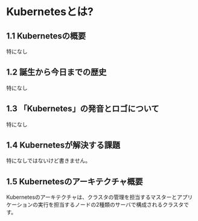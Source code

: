 # Kubernetesとは?
## 1.1 Kubernetesの概要
特になし
## 1.2 誕生から今日までの歴史
特になし
## 1.3 「Kubernetes」の発音とロゴについて
特になし
## 1.4 Kubernetesが解決する課題
特になしではないけど書きません。
## 1.5 Kubernetesのアーキテクチャ概要
Kubernetesのアーキテクチャは、クラスタの管理を担当するマスターとアプリケーションの実行を担当するノードの2種類のサーバで構成されるクラスタです。
